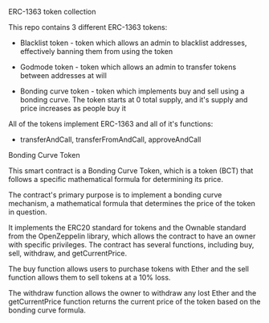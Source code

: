 ERC-1363 token collection

This repo contains 3 different ERC-1363 tokens:

* Blacklist token - token which allows an admin to blacklist addresses, effectively banning them from using the token

* Godmode token - token which allows an admin to transfer tokens between addresses at will

* Bonding curve token - token which implements buy and sell using a bonding curve. The token starts at 0 total supply, and it's supply and price increases as people buy it

All of the tokens implement ERC-1363 and all of it's functions:
* transferAndCall, transferFromAndCall, approveAndCall


Bonding Curve Token

This smart contract is a Bonding Curve Token, which is a token (BCT) that follows a specific mathematical formula for determining its price.

The contract's primary purpose is to implement a bonding curve mechanism, a mathematical formula that determines the price of the token in question.

It implements the ERC20 standard for tokens and the Ownable standard from the OpenZeppelin library, which allows the contract to have an owner with specific privileges. The contract has several functions, including buy, sell, withdraw, and getCurrentPrice.

The buy function allows users to purchase tokens with Ether and the sell function allows them to sell tokens at a 10% loss.

The withdraw function allows the owner to withdraw any lost Ether and the getCurrentPrice function returns the current price of the token based on the bonding curve formula.